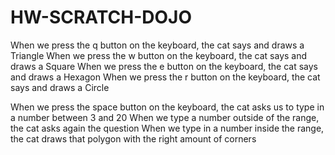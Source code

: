 # HW-SCRATCH-DOJO

When we press the q button on the keyboard, the cat says and draws a Triangle
When we press the w button on the keyboard, the cat says and draws a Square
When we press the e button on the keyboard, the cat says and draws a Hexagon
When we press the r button on the keyboard, the cat says and draws a Circle

When we press the space button on the keyboard, the cat asks us to type in a number between 3 and 20
When we type a number outside of the range, the cat asks again the question
When we type in a number inside the range, the cat draws that polygon with the right amount of corners
